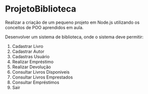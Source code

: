 # ProjetoBiblioteca

Realizar a criação de um pequeno projeto em Node.js utilizando os conceitos de POO aprendidos em aula.

Desenvolver um sistema de biblioteca, onde o sistema deve permitir:
1. Cadastrar Livro
2. Cadastrar Autor
3. Cadastras Usuário
4. Realizar Empréstimo
5. Realizar Devolução
6. Consultar Livros Disponiveis
7. Consultar Livros Emprestados
8. Consultar Empréstimos
9. Sair

